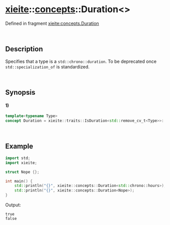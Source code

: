 # [xieite](../../xieite.md)\:\:[concepts](../../concepts.md)\:\:Duration\<\>
Defined in fragment [xieite:concepts.Duration](../../../src/concepts/duration.cpp)

&nbsp;

## Description
Specifies that a type is a `std::chrono::duration`. To be deprecated once `std::specialization_of` is standardized.

&nbsp;

## Synopsis
#### 1)
```cpp
template<typename Type>
concept Duration = xieite::traits::IsDuration<std::remove_cv_t<Type>>::value;
```

&nbsp;

## Example
```cpp
import std;
import xieite;

struct Nope {};

int main() {
    std::println("{}", xieite::concepts::Duration<std::chrono::hours>);
    std::println("{}", xieite::concepts::Duration<Nope>);
}
```
Output:
```
true
false
```
